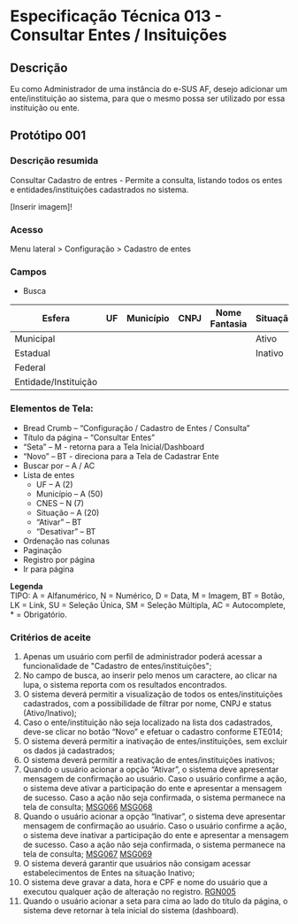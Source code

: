 # Especificação Técnica 013 - Consultar Entes / Insituições

## Descrição
Eu como Administrador de uma instância do e-SUS AF, desejo adicionar um ente/instituição ao sistema, para que o mesmo possa ser utilizado por essa instituição ou ente. <!-- Como usuário quero consultar os entes que pertencem à minha instância. Obs.: Está diferente do documento e, no documento, não mostra qual frase deve permanecer. -->

## Protótipo 001

### Descrição resumida

Consultar Cadastro de entres - Permite a consulta, listando todos os entes e entidades/instituições cadastrados no sistema. 

[Inserir imagem]! <!-- [alt text](../imagens/ete-013-prot-001.png) -->

### Acesso
Menu lateral > Configuração > Cadastro de entes

### Campos

* Busca

|Esfera|UF|Município|CNPJ|Nome Fantasia|Situação|Ações|
|------|--|---------|----|-------------|--------|-----|
|Municipal| | | | |Ativo|Ativar|
|Estadual| | | | |Inativo|Inativar|
|Federal| | | | | | |
|Entidade/Instituição| | | | | | |


### Elementos de Tela:
* Bread Crumb – “Configuração / Cadastro de Entes / Consulta” 
* Título da página – “Consultar Entes” 
* “Seta” – M - retorna para a Tela Inicial/Dashboard 
* “Novo” – BT - direciona para a Tela de Cadastrar Ente 
* Buscar por – A / AC 
* Lista de entes 
    * UF – A (2) 
    * Município – A (50) 
    * CNES – N (7)  
    * Situação – A (20) 
    * “Ativar” – BT 
    * “Desativar” – BT 
* Ordenação nas colunas 
* Paginação 
* Registro por página 
* Ir para página 

**Legenda**  
TIPO: A = Alfanumérico, N = Numérico, D = Data, M = Imagem, BT = Botão, LK = Link, SU = Seleção Única, SM = Seleção Múltipla, AC = Autocomplete, * = Obrigatório. 

### Critérios de aceite
1. Apenas um usuário com perfil de administrador poderá acessar a funcionalidade de "Cadastro de entes/instituições"; 
2. No campo de busca, ao inserir pelo menos um caractere, ao clicar na lupa, o sistema reporta com os resultados encontrados. 
3. O sistema deverá permitir a visualização de todos os entes/instituições cadastrados, com a possibilidade de filtrar por nome, CNPJ e status (Ativo/Inativo);  
4. Caso o ente/instituição não seja localizado na lista dos cadastrados, deve-se clicar no botão “Novo” e efetuar o cadastro conforme ETE014; 
5. O sistema deverá permitir a inativação de entes/instituições, sem excluir os dados já cadastrados;
6. O sistema deverá permitir a reativação de entes/instituições inativos; 
7. Quando o usuário acionar a opção “Ativar”, o sistema deve apresentar mensagem de confirmação ao usuário. Caso o usuário confirme a ação, o sistema deve ativar a participação do ente e apresentar a mensagem de sucesso. Caso a ação não seja confirmada, o sistema permanece na tela de consulta; [MSG066](DocumentoDeMensagensv2.md#msg066) [MSG068](DocumentoDeMensagensv2.md#msg068)
8. Quando o usuário acionar a opção “Inativar”, o sistema deve apresentar mensagem de confirmação ao usuário. Caso o usuário confirme a ação, o sistema deve inativar a participação do ente e apresentar a mensagem de sucesso. Caso a ação não seja confirmada, o sistema permanece na tela de consulta;  [MSG067](DocumentoDeMensagensv2.md#msg067) [MSG069](DocumentoDeMensagensv2.md#msg069)
9. O sistema deverá garantir que usuários não consigam acessar estabelecimentos de Entes na situação Inativo; 
10. O sistema deve gravar a data, hora e CPF e nome do usuário que a executou qualquer ação de alteração no registro. [RGN005](DocumentoDeRegrasv2.md#rgn005)
11. Quando o usuário acionar a seta para cima ao lado do título da página, o sistema deve retornar à tela inicial do sistema (dashboard). 
